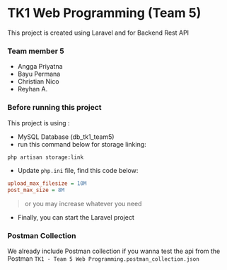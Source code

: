 # TK1 Web Programming (Team 5)

This project is created using Laravel and for Backend Rest API

### Team member 5

-   Angga Priyatna
-   Bayu Permana
-   Christian Nico
-   Reyhan A.

### Before running this project

This project is using :

-   MySQL Database (db_tk1_team5)
-   run this command below for storage linking:

```bash
php artisan storage:link
```

-   Update `php.ini` file, find this code below:

```ini
upload_max_filesize = 10M
post_max_size = 8M
```

> or you may increase whatever you need

-   Finally, you can start the Laravel project

### Postman Collection

We already include Postman collection if you wanna test the api from the Postman
`TK1 - Team 5 Web Programming.postman_collection.json`
